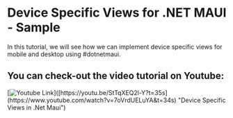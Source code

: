 # Device Specific Views for .NET MAUI - Sample
In this tutorial, we will see how we can implement device specific views for mobile and desktop using #dotnetmaui.


## You can check-out the video tutorial on Youtube:

[![Youtube Link]([http://i.imgur.com/Ot5DWAW.png](https://user-images.githubusercontent.com/103980/185140453-f6373cb8-ab0b-4292-b3b5-af8b92244951.jpeg))]([https://youtu.be/StTqXEQ2l-Y?t=35s](https://www.youtube.com/watch?v=7oVrdUELuYA&t=34s) "Device Specific Views in .Net Maui")


